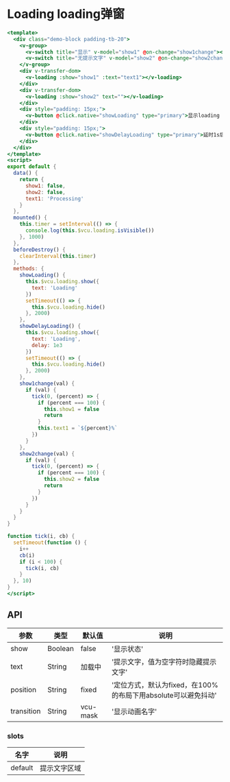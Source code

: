 # Loading loading弹窗

```handlebars
<template>
  <div class="demo-block padding-tb-20">
    <v-group>
      <v-switch title="显示" v-model="show1" @on-change="show1change"></v-switch>
      <v-switch title="无提示文字" v-model="show2" @on-change="show2change"></v-switch>
    </v-group>
    <div v-transfer-dom>
      <v-loading :show="show1" :text="text1"></v-loading>
    </div>
    <div v-transfer-dom>
      <v-loading :show="show2" text=""></v-loading>
    </div>
    <div style="padding: 15px;">
      <v-button @click.native="showLoading" type="primary">显示loading (2s后关闭)</v-button>
    </div>
    <div style="padding: 15px;">
      <v-button @click.native="showDelayLoading" type="primary">延时1s后显示</v-button>
    </div>
  </div>
</template>
<script>
export default {
  data() {
    return {
      show1: false,
      show2: false,
      text1: 'Processing'
    }
  },
  mounted() {
    this.timer = setInterval(() => {
      console.log(this.$vcu.loading.isVisible())
    }, 1000)
  },
  beforeDestroy() {
    clearInterval(this.timer)
  },
  methods: {
    showLoading() {
      this.$vcu.loading.show({
        text: 'Loading'
      })
      setTimeout(() => {
        this.$vcu.loading.hide()
      }, 2000)
    },
    showDelayLoading() {
      this.$vcu.loading.show({
        text: 'Loading',
        delay: 1e3
      })
      setTimeout(() => {
        this.$vcu.loading.hide()
      }, 2000)
    },
    show1change(val) {
      if (val) {
        tick(0, (percent) => {
          if (percent === 100) {
            this.show1 = false
            return
          }
          this.text1 = `${percent}%`
        })
      }
    },
    show2change(val) {
      if (val) {
        tick(0, (percent) => {
          if (percent === 100) {
            this.show2 = false
            return
          }
        })
      }
    }
  }
}

function tick(i, cb) {
  setTimeout(function () {
    i++
    cb(i)
    if (i < 100) {
      tick(i, cb)
    }
  }, 10)
}
</script>
```


## API

| 参数 | 类型 | 默认值 | 说明 |
| --- | --- | --- | --- |
| show | Boolean | false | '显示状态' | 
| text | String | 加载中 | '提示文字，值为空字符时隐藏提示文字' | 
| position | String | fixed | '定位方式，默认为fixed，在100%的布局下用absolute可以避免抖动' | 
| transition | String | vcu-mask | '显示动画名字' | 

### slots
| 名字 | 说明 |
| --- | --- |
| default | 提示文字区域 |

